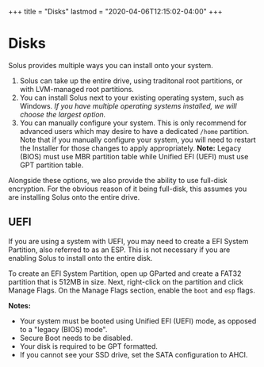 +++
title = "Disks"
lastmod = "2020-04-06T12:15:02-04:00"
+++
# Disks

Solus provides multiple ways you can install onto your system.

1. Solus can take up the entire drive, using traditonal root partitions, or with LVM-managed root partitions.
2. You can install Solus next to your existing operating system, such as Windows. *If you have multiple operating systems installed, we will choose the largest option.*  
3. You can manually configure your system. This is only recommend for advanced users which may desire to have a dedicated `/home` partition. Note that if you manually configure your system, you will need to restart the Installer for those changes to apply appropriately.
**Note:** Legacy (BIOS) must use MBR partition table while Unified EFI (UEFI) must use GPT partition table.

Alongside these options, we also provide the ability to use full-disk encryption. For the obvious reason of it being full-disk, this assumes you are installing Solus onto the entire drive.

## UEFI

If you are using a system with UEFI, you may need to create a EFI System Partition, also referred to as an ESP. This is not necessary if you are enabling Solus to install onto the entire disk.

To create an EFI System Partition, open up GParted and create a FAT32 partition that is 512MB in size. Next, right-click on the partition and click Manage Flags. On the Manage Flags section, enable the `boot` and `esp` flags.

**Notes:**

- Your system must be booted using Unified EFI (UEFI) mode, as opposed to a "legacy (BIOS) mode".
- Secure Boot needs to be disabled.
- Your disk is required to be GPT formatted.
- If you cannot see your SSD drive, set the SATA configuration to AHCI.
